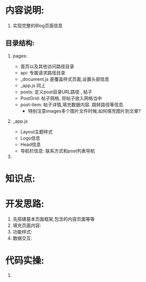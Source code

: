 # 内容说明:
1. 实现完整的Blog页面信息

## 目录结构:
1. pages: 
    - 首页以及其他访问路径目录
    - api: 专属请求路径目录
    - _document.js 是覆盖样式页面,设置头部信息
    - _app.js 同上
    - posts:  定义post目录URL路径 , 帖子
    - PostGrid: 帖子网格,  将帖子放入网格当中
    - post-item: 帖子详情,填充数据内容. 跳转路径等信息. 
        - 特别注意images多个图片文件时候,如何填充图片到文章?
2. _app.js
    - Layout主题样式
    - Logo信息
    - Head信息
    - 导航栏信息: 联系方式和post列表导航
    
3. 

# 知识点:


# 开发思路:
1. 先搭建基本页面框架,包含的内容页面等等
2. 填充页面内容:
3. 功能样式:
4. 数据交互:


# 代码实操:
1. 

